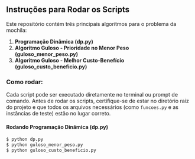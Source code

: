 ## Instruções para Rodar os Scripts

Este repositório contém três principais algoritmos para o problema da mochila:

1. **Programação Dinâmica (dp.py)**
2. **Algoritmo Guloso - Prioridade no Menor Peso (guloso_menor_peso.py)**
3. **Algoritmo Guloso - Melhor Custo-Benefício (guloso_custo_beneficio.py)**

### Como rodar:

Cada script pode ser executado diretamente no terminal ou prompt de comando. Antes de rodar os scripts, certifique-se de estar no diretório raiz do projeto e que todos os arquivos necessários (como `funcoes.py` e as instâncias de teste) estão no lugar correto.

#### Rodando Programação Dinâmica (dp.py)
```bash
$ python dp.py
$ python guloso_menor_peso.py
$ python guloso_custo_beneficio.py
